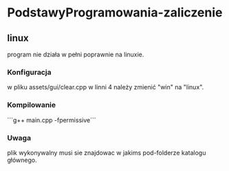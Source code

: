 # PodstawyProgramowania-zaliczenie

<h2>linux</h2>
program nie działa w pełni poprawnie na linuxie.
<h3>Konfiguracja</h3>
  w pliku assets/gui/clear.cpp w linni 4 należy zmienić "win" na "linux".
<h3>Kompilowanie</h3> 
```g++ main.cpp -fpermissive```
<h3>Uwaga</h3>
plik wykonywalny musi sie znajdowac w jakims pod-folderze katalogu głównego. 
